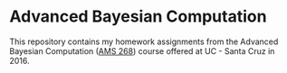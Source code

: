 # Advanced Bayesian Computation

This repository contains my homework assignments from the Advanced Bayesian Computation ([AMS 268][link1]) course offered at UC - Santa Cruz in 2016.

[link1]: https://courses.soe.ucsc.edu/courses/ams268

